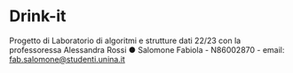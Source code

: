 # Drink-it

Progetto di Laboratorio di algoritmi e strutture dati 22/23 con la professoressa Alessandra Rossi
  ● Salomone Fabiola - N86002870 - email: fab.salomone@studenti.unina.it
